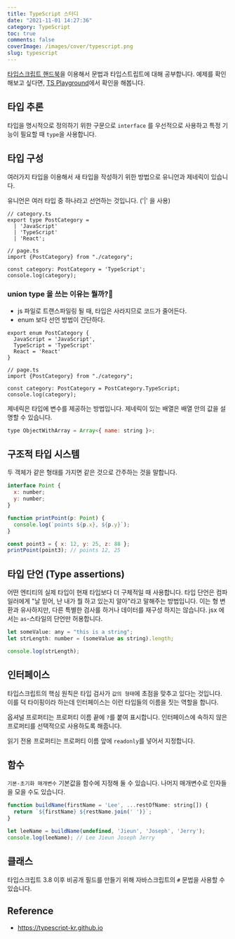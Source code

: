 ```yaml
---
title: TypeScript 스터디
date: "2021-11-01 14:27:36"
category: TypeScript
toc: true
comments: false
coverImage: /images/cover/typescript.png
slug: typescript
---
```


[타입스크립트 핸드북](https://typescript-kr.github.io)을 이용해서 문법과 타입스트립트에 대해 공부합니다. 예제를 확인해보고 싶다면, [TS Playground](https://www.typescriptlang.org/play)에서 확인을 해봅니다.
<!-- more -->
## 타입 추론

타입을 명시적으로 정의하기 위한 구문으로 `interface` 를 우선적으로 사용하고 특정 기능이 필요할 때 `type`을 사용합니다.

## 타입 구성

여러가지 타입을 이용해서 새 타입을 작성하기 위한 방법으로 유니언과 제네릭이 있습니다.

유니언은 여러 타입 중 하나라고 선언하는 것입니다. ('|' 을 사용)
```
// category.ts
export type PostCategory =
  | 'JavaScript'
  | 'TypeScript'
  | 'React';

// page.ts
import {PostCategory} from "./category";

const category: PostCategory = 'TypeScript';
console.log(category);
```

### union type 을 쓰는 이유는 뭘까?🤔
- js 파일로 트랜스파일링 될 때, 타입은 사라지므로 코드가 줄어든다. 
- enum 보다 선언 방법이 간단하다.
```
export enum PostCategory {
  JavaScript = 'JavaScript',
  TypeScript = 'TypeScript'
  React = 'React'
}

// page.ts
import {PostCategory} from "./category";

const category: PostCategory = PostCategory.TypeScript;
console.log(category);
```

제네릭은 타입에 변수를 제공하는 방법입니다. 제네릭이 있는 배열은 배열 안의 값을 설명할 수 있습니다.

```js
type ObjectWithArray = Array<{ name: string }>;
```

## 구조적 타입 시스템

두 객체가 같은 형태를 가지면 같은 것으로 간주하는 것을 말합니다.

```js
interface Point {
  x: number;
  y: number;
}

function printPoint(p: Point) {
  console.log(`points ${p.x}, ${p.y}`);
}

const point3 = { x: 12, y: 25, z: 88 };
printPoint(point3); // points 12, 25
```

## 타입 단언 (Type assertions)

어떤 엔티티의 실제 타입이 현재 타입보다 더 구체적일 때 사용합니다. 타입 단언은 컴파일러에게 "날 믿어, 난 내가 뭘 하고 있는지 알아"라고 말해주는 방법입니다. 이는 형 변환과 유사하지만, 다른 특별한 검사를 하거나 데이터를 재구성 하지는 않습니다. jsx 에서는 `as`-스타일의 단언만 허용합니다.

```js
let someValue: any = "this is a string";
let strLength: number = (someValue as string).length;

console.log(strLength);
```

## 인터페이스

타입스크립트의 핵심 원칙은 타입 검사가 `값의 형태`에 초점을 맞추고 있다는 것입니다. 이를 덕 타이핑이라 하는데 인터페이스는 이런 타입들의 이름을 짓는 역할을 합니다.

옵셔널 프로퍼티는 프로퍼티 이름 끝에 `?`를 붙여 표시합니다. 인터페이스에 속하지 않은 프로퍼티를 선택적으로 사용하도록 해줍니다.

읽기 전용 프로퍼티는 프로퍼티 이름 앞에 `readonly`를 넣어서 지정합니다.

## 함수

`기본-초기화 매개변수` 기본값을 함수에 지정해 둘 수 있습니다.
나머지 매개변수로 인자들을 모을 수도 있습니다.

```js
function buildName(firstName = 'Lee', ...restOfName: string[]) {
  return `${firstName} ${restName.join(' ')}`;
}

let leeName = buildName(undefined, 'Jieun', 'Joseph', 'Jerry');
console.log(leeName); // Lee Jieun Joseph Jerry
```

## 클래스

타입스크립트 3.8 이후 비공개 필드를 만들기 위해 자바스크립트의 `#` 문법을 사용할 수 있습니다.

## Reference

- https://typescript-kr.github.io
